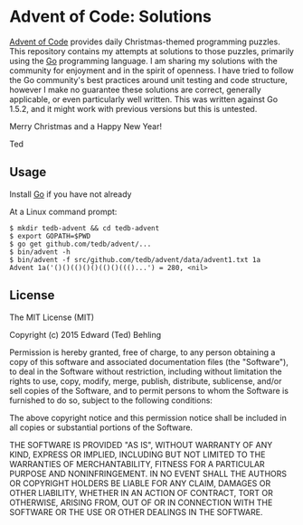Advent of Code: Solutions
========================

[Advent of Code](http://adventofcode.com/) provides daily Christmas-themed
programming puzzles.  This repository contains my attempts at solutions to those
puzzles, primarily using the [Go](https://golang.org) programming language.
I am sharing my solutions with the community for enjoyment and in the spirit
of openness.  I have tried to follow the Go community's best practices around
unit testing and code structure, however I make no guarantee these solutions
are correct, generally applicable, or even particularly well written.  This was
written against Go 1.5.2, and it might work with previous versions but this is
untested.

Merry Christmas and a Happy New Year!

Ted

Usage
-----

Install [Go](https://golang.org/dl/) if you have not already

At a Linux command prompt:

    $ mkdir tedb-advent && cd tedb-advent
    $ export GOPATH=$PWD
    $ go get github.com/tedb/advent/...
    $ bin/advent -h
    $ bin/advent -f src/github.com/tedb/advent/data/advent1.txt 1a
    Advent 1a('()()(()()()(()()((()...') = 280, <nil>

License
-------
The MIT License (MIT)

Copyright (c) 2015 Edward (Ted) Behling

Permission is hereby granted, free of charge, to any person obtaining a copy
of this software and associated documentation files (the "Software"), to deal
in the Software without restriction, including without limitation the rights
to use, copy, modify, merge, publish, distribute, sublicense, and/or sell
copies of the Software, and to permit persons to whom the Software is
furnished to do so, subject to the following conditions:

The above copyright notice and this permission notice shall be included in all
copies or substantial portions of the Software.

THE SOFTWARE IS PROVIDED "AS IS", WITHOUT WARRANTY OF ANY KIND, EXPRESS OR
IMPLIED, INCLUDING BUT NOT LIMITED TO THE WARRANTIES OF MERCHANTABILITY,
FITNESS FOR A PARTICULAR PURPOSE AND NONINFRINGEMENT. IN NO EVENT SHALL THE
AUTHORS OR COPYRIGHT HOLDERS BE LIABLE FOR ANY CLAIM, DAMAGES OR OTHER
LIABILITY, WHETHER IN AN ACTION OF CONTRACT, TORT OR OTHERWISE, ARISING FROM,
OUT OF OR IN CONNECTION WITH THE SOFTWARE OR THE USE OR OTHER DEALINGS IN THE
SOFTWARE.
